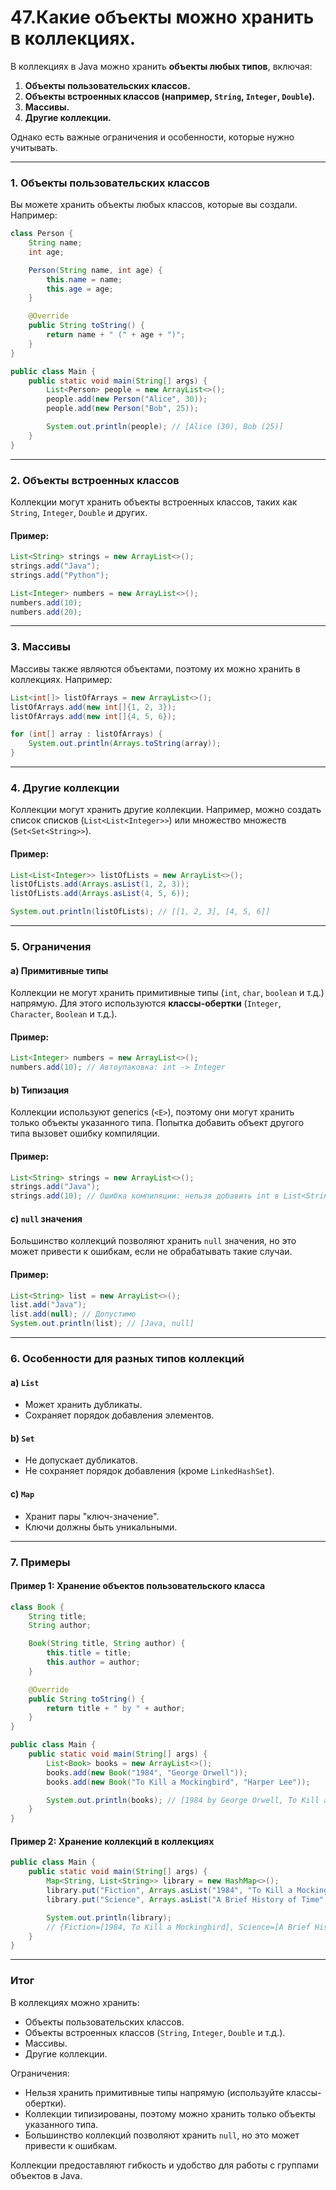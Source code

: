 # 47.Какие объекты можно хранить в коллекциях.

В коллекциях в Java можно хранить **объекты любых типов**, включая:
1. **Объекты пользовательских классов.**
2. **Объекты встроенных классов (например, `String`, `Integer`, `Double`).**
3. **Массивы.**
4. **Другие коллекции.**

Однако есть важные ограничения и особенности, которые нужно учитывать.

---

### **1. Объекты пользовательских классов**

Вы можете хранить объекты любых классов, которые вы создали. Например:

```java
class Person {
    String name;
    int age;

    Person(String name, int age) {
        this.name = name;
        this.age = age;
    }

    @Override
    public String toString() {
        return name + " (" + age + ")";
    }
}

public class Main {
    public static void main(String[] args) {
        List<Person> people = new ArrayList<>();
        people.add(new Person("Alice", 30));
        people.add(new Person("Bob", 25));

        System.out.println(people); // [Alice (30), Bob (25)]
    }
}
```

---

### **2. Объекты встроенных классов**

Коллекции могут хранить объекты встроенных классов, таких как `String`, `Integer`, `Double` и других.

#### Пример:
```java
List<String> strings = new ArrayList<>();
strings.add("Java");
strings.add("Python");

List<Integer> numbers = new ArrayList<>();
numbers.add(10);
numbers.add(20);
```

---

### **3. Массивы**

Массивы также являются объектами, поэтому их можно хранить в коллекциях. Например:

```java
List<int[]> listOfArrays = new ArrayList<>();
listOfArrays.add(new int[]{1, 2, 3});
listOfArrays.add(new int[]{4, 5, 6});

for (int[] array : listOfArrays) {
    System.out.println(Arrays.toString(array));
}
```

---

### **4. Другие коллекции**

Коллекции могут хранить другие коллекции. Например, можно создать список списков (`List<List<Integer>>`) или множество множеств (`Set<Set<String>>`).

#### Пример:
```java
List<List<Integer>> listOfLists = new ArrayList<>();
listOfLists.add(Arrays.asList(1, 2, 3));
listOfLists.add(Arrays.asList(4, 5, 6));

System.out.println(listOfLists); // [[1, 2, 3], [4, 5, 6]]
```

---

### **5. Ограничения**

#### a) **Примитивные типы**
Коллекции не могут хранить примитивные типы (`int`, `char`, `boolean` и т.д.) напрямую. Для этого используются **классы-обертки** (`Integer`, `Character`, `Boolean` и т.д.).

#### Пример:
```java
List<Integer> numbers = new ArrayList<>();
numbers.add(10); // Автоупаковка: int -> Integer
```

#### b) **Типизация**
Коллекции используют generics (`<E>`), поэтому они могут хранить только объекты указанного типа. Попытка добавить объект другого типа вызовет ошибку компиляции.

#### Пример:
```java
List<String> strings = new ArrayList<>();
strings.add("Java");
strings.add(10); // Ошибка компиляции: нельзя добавить int в List<String>
```

#### c) **`null` значения**
Большинство коллекций позволяют хранить `null` значения, но это может привести к ошибкам, если не обрабатывать такие случаи.

#### Пример:
```java
List<String> list = new ArrayList<>();
list.add("Java");
list.add(null); // Допустимо
System.out.println(list); // [Java, null]
```

---

### **6. Особенности для разных типов коллекций**

#### a) **`List`**
- Может хранить дубликаты.
- Сохраняет порядок добавления элементов.

#### b) **`Set`**
- Не допускает дубликатов.
- Не сохраняет порядок добавления (кроме `LinkedHashSet`).

#### c) **`Map`**
- Хранит пары "ключ-значение".
- Ключи должны быть уникальными.

---

### **7. Примеры**

#### Пример 1: Хранение объектов пользовательского класса
```java
class Book {
    String title;
    String author;

    Book(String title, String author) {
        this.title = title;
        this.author = author;
    }

    @Override
    public String toString() {
        return title + " by " + author;
    }
}

public class Main {
    public static void main(String[] args) {
        List<Book> books = new ArrayList<>();
        books.add(new Book("1984", "George Orwell"));
        books.add(new Book("To Kill a Mockingbird", "Harper Lee"));

        System.out.println(books); // [1984 by George Orwell, To Kill a Mockingbird by Harper Lee]
    }
}
```

#### Пример 2: Хранение коллекций в коллекциях
```java
public class Main {
    public static void main(String[] args) {
        Map<String, List<String>> library = new HashMap<>();
        library.put("Fiction", Arrays.asList("1984", "To Kill a Mockingbird"));
        library.put("Science", Arrays.asList("A Brief History of Time", "Cosmos"));

        System.out.println(library);
        // {Fiction=[1984, To Kill a Mockingbird], Science=[A Brief History of Time, Cosmos]}
    }
}
```

---

### **Итог**

В коллекциях можно хранить:
- Объекты пользовательских классов.
- Объекты встроенных классов (`String`, `Integer`, `Double` и т.д.).
- Массивы.
- Другие коллекции.

Ограничения:
- Нельзя хранить примитивные типы напрямую (используйте классы-обертки).
- Коллекции типизированы, поэтому можно хранить только объекты указанного типа.
- Большинство коллекций позволяют хранить `null`, но это может привести к ошибкам.

Коллекции предоставляют гибкость и удобство для работы с группами объектов в Java.
